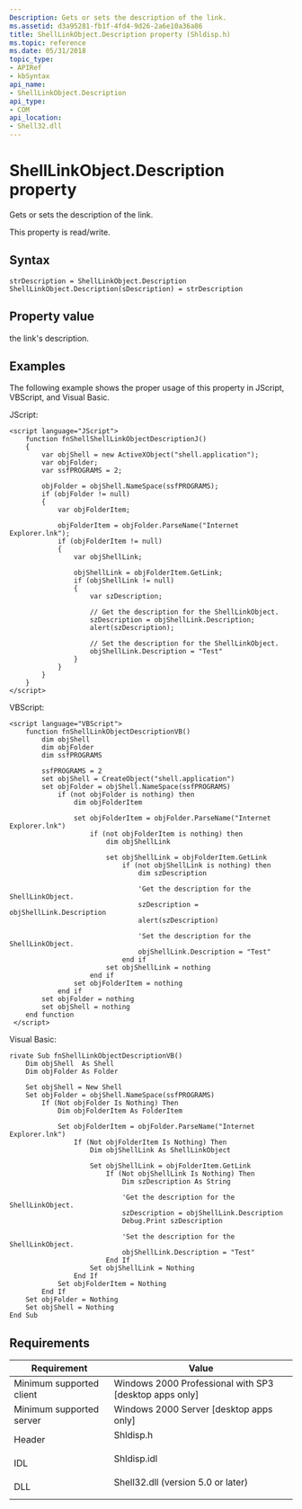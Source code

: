 ```yaml
---
Description: Gets or sets the description of the link.
ms.assetid: d3a95281-fb1f-4fd4-9d26-2a6e10a36a86
title: ShellLinkObject.Description property (Shldisp.h)
ms.topic: reference
ms.date: 05/31/2018
topic_type: 
- APIRef
- kbSyntax
api_name: 
- ShellLinkObject.Description
api_type: 
- COM
api_location: 
- Shell32.dll
---
```


# ShellLinkObject.Description property

Gets or sets the description of the link.

This property is read/write.

## Syntax


```JScript
strDescription = ShellLinkObject.Description
ShellLinkObject.Description(sDescription) = strDescription
```



## Property value

the link's description.

## Examples

The following example shows the proper usage of this property in JScript, VBScript, and Visual Basic.

JScript:


```JScript
<script language="JScript">
    function fnShellShellLinkObjectDescriptionJ()
    {
        var objShell = new ActiveXObject("shell.application");
        var objFolder;
        var ssfPROGRAMS = 2;
        
        objFolder = objShell.NameSpace(ssfPROGRAMS);
        if (objFolder != null)
        {
            var objFolderItem;
            
            objFolderItem = objFolder.ParseName("Internet Explorer.lnk");
            if (objFolderItem != null)
            {
                var objShellLink;
                
                objShellLink = objFolderItem.GetLink;
                if (objShellLink != null)
                {
                    var szDescription;
                    
                    // Get the description for the ShellLinkObject.
                    szDescription = objShellLink.Description;
                    alert(szDescription);
                    
                    // Set the description for the ShellLinkObject.
                    objShellLink.Description = "Test"
                }
            }
        }
    }
</script>
```



VBScript:


```VB
<script language="VBScript">
    function fnShellLinkObjectDescriptionVB()
        dim objShell
        dim objFolder
        dim ssfPROGRAMS
        
        ssfPROGRAMS = 2
        set objShell = CreateObject("shell.application")
        set objFolder = objShell.NameSpace(ssfPROGRAMS)
            if (not objFolder is nothing) then
                dim objFolderItem
                
                set objFolderItem = objFolder.ParseName("Internet Explorer.lnk")
                    if (not objFolderItem is nothing) then
                        dim objShellLink
                        
                        set objShellLink = objFolderItem.GetLink
                            if (not objShellLink is nothing) then
                                dim szDescription
                                
                                'Get the description for the ShellLinkObject.
                                szDescription = objShellLink.Description
                                alert(szDescription)
                                
                                'Set the description for the ShellLinkObject.
                                objShellLink.Description = "Test"
                            end if
                        set objShellLink = nothing
                    end if
                set objFolderItem = nothing
            end if
        set objFolder = nothing
        set objShell = nothing
    end function
 </script>
```



Visual Basic:


```VB
rivate Sub fnShellLinkObjectDescriptionVB()
    Dim objShell  As Shell
    Dim objFolder As Folder
    
    Set objShell = New Shell
    Set objFolder = objShell.NameSpace(ssfPROGRAMS)
        If (Not objFolder Is Nothing) Then
            Dim objFolderItem As FolderItem
            
            Set objFolderItem = objFolder.ParseName("Internet Explorer.lnk")
                If (Not objFolderItem Is Nothing) Then
                    Dim objShellLink As ShellLinkObject
                    
                    Set objShellLink = objFolderItem.GetLink
                        If (Not objShellLink Is Nothing) Then
                            Dim szDescription As String
                            
                            'Get the description for the ShellLinkObject.
                            szDescription = objShellLink.Description
                            Debug.Print szDescription
                            
                            'Set the description for the ShellLinkObject.
                            objShellLink.Description = "Test"
                        End If
                    Set objShellLink = Nothing
                End If
            Set objFolderItem = Nothing
        End If
    Set objFolder = Nothing
    Set objShell = Nothing
End Sub
```



## Requirements



| Requirement | Value |
|-------------------------------------|---------------------------------------------------------------------------------------------------------------|
| Minimum supported client<br/> | Windows 2000 Professional with SP3 \[desktop apps only\]<br/>                                           |
| Minimum supported server<br/> | Windows 2000 Server \[desktop apps only\]<br/>                                                          |
| Header<br/>                   | <dl> <dt>Shldisp.h</dt> </dl>                          |
| IDL<br/>                      | <dl> <dt>Shldisp.idl</dt> </dl>                        |
| DLL<br/>                      | <dl> <dt>Shell32.dll (version 5.0 or later)</dt> </dl> |



 

 




